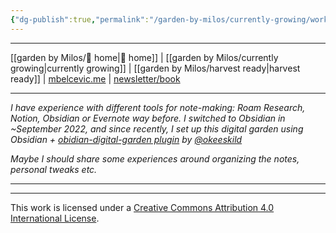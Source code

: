 ```yaml
---
{"dg-publish":true,"permalink":"/garden-by-milos/currently-growing/working-on-your-digital-garden-in-obsidian/"}
---
```



---
[[garden by Milos/🏡 home\|🏡 home]] | [[garden by Milos/currently growing\|currently growing]] | [[garden by Milos/harvest ready\|harvest ready]] | [mbelcevic.me](https://mbelcevic.me/) | [newsletter/book](https://buildyourway.substack.com) 

---




*I have experience with different tools for note-making: Roam Research, Notion, Obsidian or Evernote way before. I switched to Obsidian in ~September 2022, and since recently, I set up this digital garden using Obsidian + [obidian-digital-garden plugin](https://github.com/oleeskild/obsidian-digital-garden) by [@okeeskild](https://ole.dev/)*

*Maybe I should share some experiences around organizing the notes, personal tweaks etc.*

----





----
This work is licensed under a [Creative Commons Attribution 4.0 International License](http://creativecommons.org/licenses/by/4.0/).